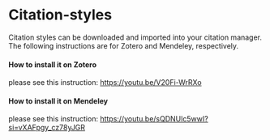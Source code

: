# Citation-styles
Citation styles can be downloaded and imported into your citation manager. The following instructions are for Zotero and Mendeley, respectively.

#### How to install it on Zotero
please see this instruction: https://youtu.be/V20Fi-WrRXo
#### How to install it on Mendeley
please see this instruction: https://youtu.be/sQDNUlc5wwI?si=vXAFpgy_cz78yJGR

